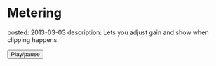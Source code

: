 Metering
========
posted: 2013-03-03
description: Lets you adjust gain and show when clipping happens.

<style>
  #meter {width: 36px; height: 36px; display: inline-block; border: 1px solid black;}
  .clip {background: #FF6600;}
  .noclip {background: #00FF66;}
</style>

<button>Play/pause</button>
<span id="sample-controls" style="display: none">
Master gain: <input type="range" min="0" step="0.1" max="10" oninput="sample.gainRangeChanged(this)">
Meter level: <span id="meter"></span>
</span>

<script src="/static/js/shared.js"></script>
<script src="metering-sample.js"></script>
<script>
sample = new MeteringSample(document.querySelector('#meter'));

document.querySelector('button').addEventListener('click', function() {
  sample.playPause();
  document.querySelector('#sample-controls').style.display = '';
});
</script>
